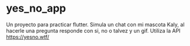 # yes_no_app

Un proyecto para practicar flutter.
Simula un chat con mi mascota Kaly, al hacerle una pregunta responde con si, no o talvez y un gif.
Utiliza la API https://yesno.wtf/
